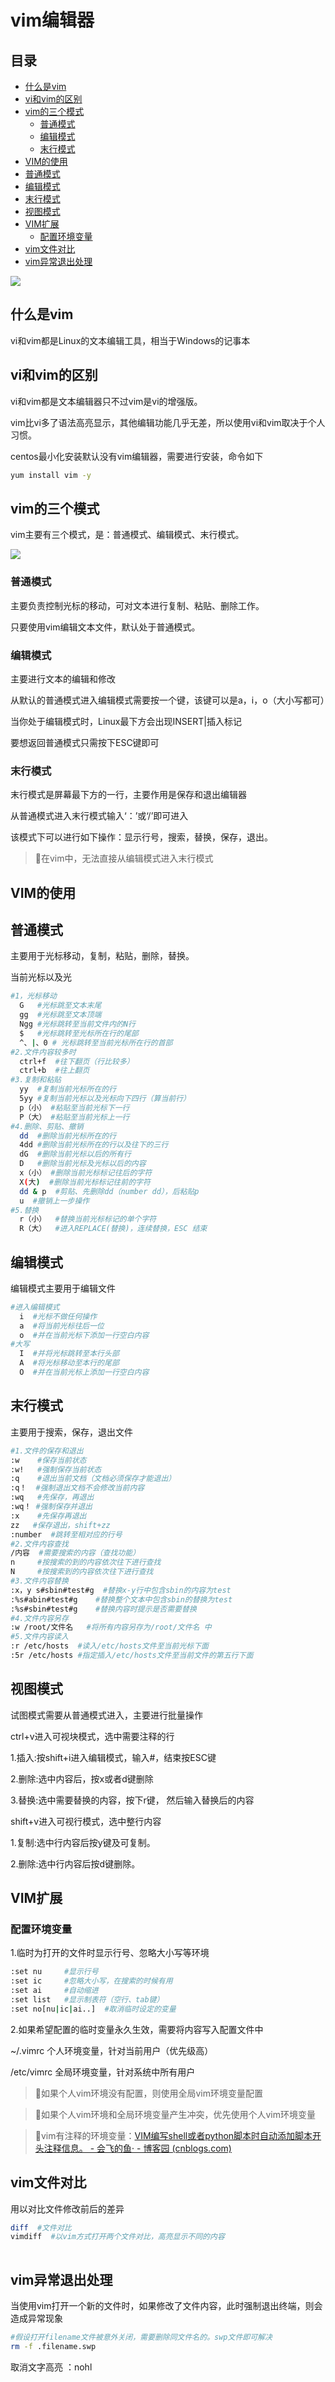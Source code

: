 # vim编辑器

## 目录

-   [什么是vim](#什么是vim)
-   [vi和vim的区别](#vi和vim的区别)
-   [vim的三个模式](#vim的三个模式)
    -   [普通模式](#普通模式)
    -   [编辑模式](#编辑模式)
    -   [末行模式](#末行模式)
-   [VIM的使用](#VIM的使用)
-   [普通模式](#普通模式)
-   [编辑模式](#编辑模式)
-   [末行模式](#末行模式)
-   [视图模式](#视图模式)
-   [VIM扩展](#VIM扩展)
    -   [配置环境变量](#配置环境变量)
-   [vim文件对比](#vim文件对比)
-   [vim异常退出处理](#vim异常退出处理)

![](image/Cache_33df8e102684d794._V_xhfpjtoc.jpg)

## 什么是vim

vi和vim都是Linux的文本编辑工具，相当于Windows的记事本

## vi和vim的区别

vi和vim都是文本编辑器只不过vim是vi的增强版。

vim比vi多了语法高亮显示，其他编辑功能几乎无差，所以使用vi和vim取决于个人习惯。

centos最小化安装默认没有vim编辑器，需要进行安装，命令如下

```bash
yum install vim -y
```

## vim的三个模式

&#x20;       vim主要有三个模式，是：普通模式、编辑模式、末行模式。

![](image/image_aNMaP0RDvG.png)

### 普通模式

主要负责控制光标的移动，可对文本进行复制、粘贴、删除工作。

只要使用vim编辑文本文件，默认处于普通模式。

### 编辑模式

主要进行文本的编辑和修改

从默认的普通模式进入编辑模式需要按一个键，该键可以是a，i，o（大小写都可）

当你处于编辑模式时，Linux最下方会出现INSERT|插入标记

要想返回普通模式只需按下ESC键即可

### 末行模式

末行模式是屏幕最下方的一行，主要作用是保存和退出编辑器

从普通模式进入末行模式输入‘：’或‘/’即可进入

该模式下可以进行如下操作：显示行号，搜索，替换，保存，退出。

> 📌在vim中，无法直接从编辑模式进入末行模式

## VIM的使用

## 普通模式

主要用于光标移动，复制，粘贴，删除，替换。

当前光标以及光

```bash
#1，光标移动
  G   #光标跳至文本末尾
  gg  #光标跳至文本顶端
  Ngg #光标跳转至当前文件内的N行
  $   #光标跳转至光标所在行的尾部
  ^、|、0 # 光标跳转至当前光标所在行的首部
#2.文件内容较多时
  ctrl+f  #往下翻页（行比较多）
  ctrl+b  #往上翻页
#3.复制和粘贴
  yy  #复制当前光标所在的行
  5yy #复制当前光标以及光标向下四行（算当前行）
  p（小） #粘贴至当前光标下一行
  P（大） #粘贴至当前光标上一行
#4.删除、剪贴、撤销
  dd  #删除当前光标所在的行
  4dd #删除当前光标所在的行以及往下的三行
  dG  #删除当前光标以后的所有行
  D   #删除当前光标及光标以后的内容
  x（小） #删除当前光标标记往后的字符
  X(大)  #删除当前光标标记往前的字符
  dd & p  #剪贴、先删除dd（number dd），后粘贴p
  u  #撤销上一步操作 
#5.替换
  r（小）  #替换当前光标标记的单个字符
  R（大）  #进入REPLACE(替换)，连续替换，ESC 结束
```

## 编辑模式

编辑模式主要用于编辑文件

```bash
#进入编辑模式
  i  #光标不做任何操作
  a  #将当前光标往后一位
  o  #并在当前光标下添加一行空白内容
#大写
  I  #并将光标跳转至本行头部
  A  #将光标移动至本行的尾部
  O  #并在当前光标上添加一行空白内容 
```

## 末行模式

主要用于搜索，保存，退出文件

```bash
#1.文件的保存和退出
:w    #保存当前状态
:w!   #强制保存当前状态
:q    #退出当前文档（文档必须保存才能退出）
:q！  #强制退出文档不会修改当前内容
:wq   #先保存，再退出
:wq！ #强制保存并退出
:x    #先保存再退出
zz   #保存退出，shift+zz
:number  #跳转至相对应的行号
#2.文件内容查找
/内容  #需要搜索的内容（查找功能）
n     #按搜索的到的内容依次往下进行查找
N     #按搜索到的内容依次往下进行查找
#3.文件内容替换
:x，y s#sbin#test#g  #替换x-y行中包含sbin的内容为test
:%s#abin#test#g    #替换整个文本中包含sbin的替换为test
:%s#sbin#test#g    #替换内容时提示是否需要替换
#4.文件内容另存
:w /root/文件名   #将所有内容另存为/root/文件名 中 
#5.文件内容读入
:r /etc/hosts  #读入/etc/hosts文件至当前光标下面
:5r /etc/hosts #指定插入/etc/hosts文件至当前文件的第五行下面 
```

## 视图模式

试图模式需要从普通模式进入，主要进行批量操作

ctrl+v进入可视块模式，选中需要注释的行 &#x20;

1.插入:按shift+i进入编辑模式，输入#，结束按ESC键

2.删除:选中内容后，按x或者d键删除 &#x20;

3.替换:选中需要替换的内容，按下r键， 然后输入替换后的内容

shift+v进入可视行模式，选中整行内容

1.复制:选中行内容后按y键及可复制。

2.删除:选中行内容后按d键删除。

## VIM扩展

### 配置环境变量

1.临时为打开的文件时显示行号、忽略大小写等环境

```bash
:set nu     #显示行号
:set ic     #忽略大小写，在搜索的时候有用
:set ai     #自动缩进
:set list   #显示制表符（空行、tab键）
:set no[nu|ic|ai..]  #取消临时设定的变量 
```

2.如果希望配置的临时变量永久生效，需要将内容写入配置文件中

\~/.vimrc 个人环境变量，针对当前用户（优先级高）

/etc/vimrc 全局环境变量，针对系统中所有用户

> 📌如果个人vim环境没有配置，则使用全局vim环境变量配置

> 📌如果个人vim环境和全局环境变量产生冲突，优先使用个人vim环境变量

> 📌vim有注释的环境变量：[VIM编写shell或者python脚本时自动添加脚本开头注释信息。 - 会飞的鱼· - 博客园 (cnblogs.com)](https://www.cnblogs.com/zyos/p/9213878.html "VIM编写shell或者python脚本时自动添加脚本开头注释信息。 - 会飞的鱼· - 博客园 (cnblogs.com)")

## vim文件对比

用以对比文件修改前后的差异

```bash
diff  #文件对比
vimdiff  #以vim方式打开两个文件对比，高亮显示不同的内容
 
```

## vim异常退出处理

当使用vim打开一个新的文件时，如果修改了文件内容，此时强制退出终端，则会造成异常现象

```bash
#假设打开filename文件被意外关闭，需要删除同文件名的。swp文件即可解决
rm -f .filename.swp 
```

取消文字高亮  ：nohl
